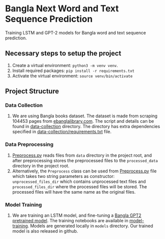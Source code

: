 # Bangla Next Word and Text Sequence Prediction

Training LSTM and GPT-2 models for Bangla word and text sequence prediction.

## Necessary steps to setup the project
1. Create a virtual environment: `python3 -m venv venv`.
2. Install required packages: `pip install -r requirements.txt`
3. Activate the virtual environment: `source venv/bin/activate`

## Project Structure

### Data Collection
1. We are using Bangla books dataset. The dataset is made from scraping 104453 pages from
[ebanglalibrary.com](https://www.ebanglalibrary.com/). The script and details can be found in
[data-collection](./data-collection/) directory. The directory has extra dependencies specified
in [data-collection/requirements.txt](./data-collection/requirements.txt) file.

### Data Preprocessing
1. [Preprocess.py](./data-preprocessing/Preprocess.py) reads files from `data` directory in the project root,
and after preprocessing stores the preprocessed files to the `processed_data` directory in the project root.
2. Alternatively, the `Preprocess` class can be used from [Preprocess.py](./data-preprocessing/Preprocess.py)
file which takes two string parameters as constructor: `unprocessed_files_dir` which contains unprocessed text
files and `processed_files_dir` where the processed files will be stored. The processed files will have the
same name as the original files.

### Model Training
1. We are training an LSTM model, and fine-tuning a [Bangla GPT2 pretrained model](https://huggingface.co/flax-community/gpt2-bengali).
The training notebooks are available in [model-training](./model-training/). Models are generated locally in `models` directory. Our trained model is also released in github.
